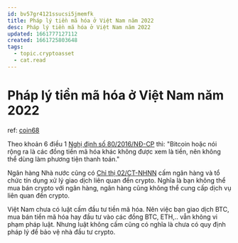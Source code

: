 ```yaml
---
id: bv57gr4121ssucsi5jmemfk
title: Pháp lý tiền mã hóa ở Việt Nam năm 2022
desc: Pháp lý tiền mã hóa ở Việt Nam năm 2022
updated: 1661777127112
created: 1661725803648
tags:
  - topic.cryptoasset
  - cat.read
---
```

# Pháp lý tiền mã hóa ở Việt Nam năm 2022

ref: [coin68](https://coin68.com/phap-ly-tien-ma-hoa-viet-nam-2022/)

Theo khoản 6 điều 1 [Nghị định số 80/2016/NĐ-CP](https://thuvienphapluat.vn/van-ban/Tien-te-Ngan-hang/Nghi-dinh-80-2016-ND-CP-sua-doi-101-2012-ND-CP-thanh-toan-khong-dung-tien-mat-316749.aspx) thì: "Bitcoin hoặc nói rộng ra là các đồng tiền mã hóa khác không được xem là tiền, nên không thể dùng làm phương tiện thanh toán."

Ngân hàng Nhà nước cũng có [Chỉ thị 02/CT-NHNN](https://thuvienphapluat.vn/van-ban/Tien-te-Ngan-hang/Chi-thi-02-CT-NHNN-2018-bien-phap-tang-cuong-kiem-soat-cac-giao-dich-hoat-dong-tien-ao-379875.aspx) cấm ngân hàng và tổ chức tín dụng xử lý giao dịch liên quan đến crypto. Nghĩa là bạn không thể mua bán crypto với ngân hàng, ngân hàng cũng không thể cung cấp dịch vụ liên quan đến crypto.

Việt Nam chưa có luật cấm đầu tư tiền mã hóa. Nên việc bạn giao dịch BTC, mua bán tiền mã hóa hay đầu tư vào các đồng BTC, ETH,.. vẫn không vi phạm pháp luật.  Nhưng luật không cấm cũng có nghĩa là chưa có quy định pháp lý để bảo vệ nhà đầu tư crypto.